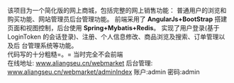 该项目为一个简化版的网上商城，包括完整的网上销售功能：
普通用户的浏览和购买功能、网站管理员后台管理功能。
前端采用了 **AngularJs+BootStrap** 搭建页面和视图控制，后台使用 **Spring+Mybatis+Redis**。
实现了用户登录(基于 LoginToken 的会话登录)、注册、个人信息修改、商品浏览及搜索、订单管理以及后
台管理系统等功能。  
代码写的十分粗糙=。= 当时完全不会前端  
在线地址: www.aliangseu.cn/webmarket
后台管理: www.aliangseu.cn/webmarket/adminIndex 账户:admin 密码:admin
